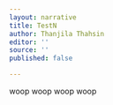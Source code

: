 ```yaml
---
layout: narrative
title: TestN
author: Thanjila Thahsin
editor: ''
source: ''
published: false

---
```

woop woop woop woop